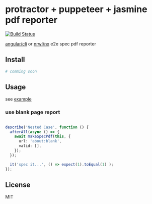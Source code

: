 # protractor + puppeteer + jasmine pdf reporter

[![Build Status](https://travis-ci.org/MSakamaki/pj-reporter.svg?branch=master)](https://travis-ci.org/MSakamaki/pj-reporter)

[angular/cli](https://github.com/angular/angular-cli) or [nrwl/nx](https://github.com/nrwl/nx) e2e spec pdf reporter

## Install

```sh
# comming soon

```

## Usage

see [example](https://github.com/MSakamaki/pj-reporter/tree/master/example)

### use blank page report

```typescript

describe('Nested Case', function () {
  afterAll(async () => {
    await makeSpecPdf(this, {
      url: 'about:blank',
      valid: [],
    });
  });

  it('spec it...', () => expect(1).toEqual(1) );
});
```

## License

MIT
